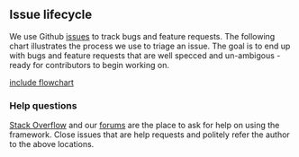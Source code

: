 ## Issue lifecycle

We use Github [issues](https://github.com/meteor/meteor/issues) to track bugs and feature requests. The following chart illustrates the process we use to triage an issue. The goal is to end up with bugs and feature requests
that are well specced and un-ambigous - ready for contributors to begin working on.

[include flowchart]()



### Help questions

[Stack Overflow](http://stackoverflow.com/questions/tagged/meteor) and our [forums](https://forums.meteor.com/c/help) are the place to ask for help on using the framework. Close issues that are help requests and politely refer the author to the above locations.
